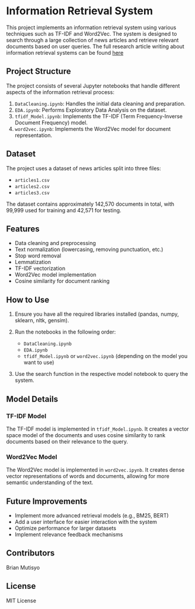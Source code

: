 # Information Retrieval System

This project implements an information retrieval system using various techniques such as TF-IDF and Word2Vec. The system is designed to search through a large collection of news articles and retrieve relevant documents based on user queries. The full research article writing about information retrieval systems can be found [here](https://github.com/BrianMutisyo/Information-Retrieval-System/blob/main/Research%20Paper.pdf)

## Project Structure

The project consists of several Jupyter notebooks that handle different aspects of the information retrieval process:

1. `DataCleaning.ipynb`: Handles the initial data cleaning and preparation.
2. `EDA.ipynb`: Performs Exploratory Data Analysis on the dataset.
3. `tfidf_Model.ipynb`: Implements the TF-IDF (Term Frequency-Inverse Document Frequency) model.
4. `word2vec.ipynb`: Implements the Word2Vec model for document representation.

## Dataset

The project uses a dataset of news articles split into three files:
- `articles1.csv`
- `articles2.csv`
- `articles3.csv`

The dataset contains approximately 142,570 documents in total, with 99,999 used for training and 42,571 for testing.

## Features

- Data cleaning and preprocessing
- Text normalization (lowercasing, removing punctuation, etc.)
- Stop word removal
- Lemmatization
- TF-IDF vectorization
- Word2Vec model implementation
- Cosine similarity for document ranking

## How to Use

1. Ensure you have all the required libraries installed (pandas, numpy, sklearn, nltk, gensim).
2. Run the notebooks in the following order:
   - `DataCleaning.ipynb`
   - `EDA.ipynb`
   - `tfidf_Model.ipynb` or `word2vec.ipynb` (depending on the model you want to use)

3. Use the search function in the respective model notebook to query the system.

## Model Details

### TF-IDF Model
The TF-IDF model is implemented in `tfidf_Model.ipynb`. It creates a vector space model of the documents and uses cosine similarity to rank documents based on their relevance to the query.

### Word2Vec Model
The Word2Vec model is implemented in `word2vec.ipynb`. It creates dense vector representations of words and documents, allowing for more semantic understanding of the text.

## Future Improvements

- Implement more advanced retrieval models (e.g., BM25, BERT)
- Add a user interface for easier interaction with the system
- Optimize performance for larger datasets
- Implement relevance feedback mechanisms

## Contributors
Brian Mutisyo

## License
MIT License
